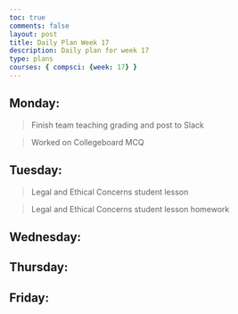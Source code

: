 ```yaml
---
toc: true
comments: false
layout: post
title: Daily Plan Week 17
description: Daily plan for week 17
type: plans
courses: { compsci: {week: 17} }
---
```


## Monday:
> Finish team teaching grading and post to Slack

> Worked on Collegeboard MCQ

## Tuesday:
> Legal and Ethical Concerns student lesson

> Legal and Ethical Concerns student lesson homework

## Wednesday:
> 

## Thursday:
> 

## Friday:
> 